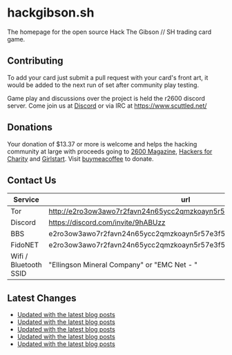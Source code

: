 # hackgibson.sh
The homepage for the open source Hack The Gibson // SH trading card game.


## Contributing

To add your card just submit a pull request with your card's front art, it would be added to the next run of set after community play testing.

Game play and discussions over the project is held the r2600 discord server. Come join us at [Discord](https://discord.com/invite/9hABUzz) or via IRC at https://www.scuttled.net/


## Donations

Your donation of $13.37 or more is welcome and helps the hacking community at large with proceeds going to [2600 Magazine](https://2600.com/), [Hackers for Charity](https://hackersforcharity.org) and [Girlstart](https://girlstart.org).  Visit [buymeacoffee](https://www.buymeacoffee.com/hackgibson.sh) to donate.


## Contact Us

Service | url
-|-
Tor | http://e2ro3ow3awo7r2favn24n65ycc2qmzkoayn5r57e3f56nvjwdcgg32ad.onion
Discord | https://discord.com/invite/9hABUzz
BBS | e2ro3ow3awo7r2favn24n65ycc2qmzkoayn5r57e3f56nvjwdcgg32ad.onion:23
FidoNET | e2ro3ow3awo7r2favn24n65ycc2qmzkoayn5r57e3f56nvjwdcgg32ad.onion:24554
Wifi / Bluetooth SSID | "Ellingson Mineral Company" or "EMC Net - <fidonet address>"

## Latest Changes
<!-- BLOG-POST-LIST:START -->
- [Updated with the latest blog posts](https://github.com/DFW2600/hackgibson.sh/commit/c7b48684220eeb3c5868d4b3c5a774eda2e46ab5)
- [Updated with the latest blog posts](https://github.com/DFW2600/hackgibson.sh/commit/d0b3fdec36fdbc3684c70b765ffbcc8fa37fe8f2)
- [Updated with the latest blog posts](https://github.com/DFW2600/hackgibson.sh/commit/1bc782482023d2977a12f3ac9daf53cfc7a71daa)
- [Updated with the latest blog posts](https://github.com/DFW2600/hackgibson.sh/commit/bebb799be7ea922f62e0b221abcec4c8249e65e5)
- [Updated with the latest blog posts](https://github.com/DFW2600/hackgibson.sh/commit/c1f19a2e09bb5853db078689ac8908c896f7a8ad)
<!-- BLOG-POST-LIST:END -->
